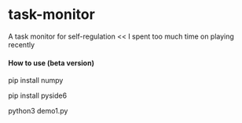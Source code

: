 # task-monitor
A task monitor for self-regulation << I spent too much time on playing recently

#### How to use (beta version)
pip install numpy

pip install pyside6

python3 demo1.py
